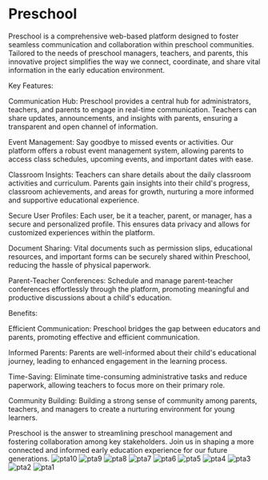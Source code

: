 # Preschool
Preschool is a comprehensive web-based platform designed to foster seamless communication and collaboration within preschool communities. Tailored to the needs of preschool managers, teachers, and parents, this innovative project simplifies the way we connect, coordinate, and share vital information in the early education environment.

Key Features:

Communication Hub: Preschool provides a central hub for administrators, teachers, and parents to engage in real-time communication. Teachers can share updates, announcements, and insights with parents, ensuring a transparent and open channel of information.

Event Management: Say goodbye to missed events or activities. Our platform offers a robust event management system, allowing parents to access class schedules, upcoming events, and important dates with ease.

Classroom Insights: Teachers can share details about the daily classroom activities and curriculum. Parents gain insights into their child's progress, classroom achievements, and areas for growth, nurturing a more informed and supportive educational experience.

Secure User Profiles: Each user, be it a teacher, parent, or manager, has a secure and personalized profile. This ensures data privacy and allows for customized experiences within the platform.

Document Sharing: Vital documents such as permission slips, educational resources, and important forms can be securely shared within Preschool, reducing the hassle of physical paperwork.

Parent-Teacher Conferences: Schedule and manage parent-teacher conferences effortlessly through the platform, promoting meaningful and productive discussions about a child's education.

Benefits:

Efficient Communication: Preschool bridges the gap between educators and parents, promoting effective and efficient communication.

Informed Parents: Parents are well-informed about their child's educational journey, leading to enhanced engagement in the learning process.

Time-Saving: Eliminate time-consuming administrative tasks and reduce paperwork, allowing teachers to focus more on their primary role.

Community Building: Building a strong sense of community among parents, teachers, and managers to create a nurturing environment for young learners.

Preschool is the answer to streamlining preschool management and fostering collaboration among key stakeholders. Join us in shaping a more connected and informed early education experience for our future generations.
![pta10](https://github.com/bylachrimae/Preschool/assets/103287671/17feae8c-737a-42ef-8dad-24bc500c8736)
![pta9](https://github.com/bylachrimae/Preschool/assets/103287671/edf0bd04-fae9-482f-8f9f-74b7cdfb7ba3)
![pta8](https://github.com/bylachrimae/Preschool/assets/103287671/edc16544-e239-47d6-90b7-7f2965b6dd25)
![pta7](https://github.com/bylachrimae/Preschool/assets/103287671/de1025c0-65c5-4632-aab8-18c66cf85f1e)
![pta6](https://github.com/bylachrimae/Preschool/assets/103287671/3b0a0629-8d22-45f5-95f9-08df9d4310f7)
![pta5](https://github.com/bylachrimae/Preschool/assets/103287671/a6b3a008-da07-4f10-b68d-40a59ef8b7bb)
![pta4](https://github.com/bylachrimae/Preschool/assets/103287671/51f7cfea-d489-4bfb-95b8-dfecf00712c2)
![pta3](https://github.com/bylachrimae/Preschool/assets/103287671/c7cc7e2e-73fa-4f97-8931-6a218abd4640)
![pta2](https://github.com/bylachrimae/Preschool/assets/103287671/08014549-beb1-4e9e-9d6d-de4091bce97c)
![pta1](https://github.com/bylachrimae/Preschool/assets/103287671/2d86bf0a-4200-4653-87b4-53ef45170622)
